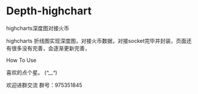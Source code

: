 # Depth-highchart

highcharts深度图对接火币

highcharts 折线图实现深度图，对接火币数据，对接socket完毕并封装，页面还有很多没有完善，会逐渐更新完善，

How To Use


喜欢的点个星。 (*^__^*)

欢迎进群交流
群号：975351845
